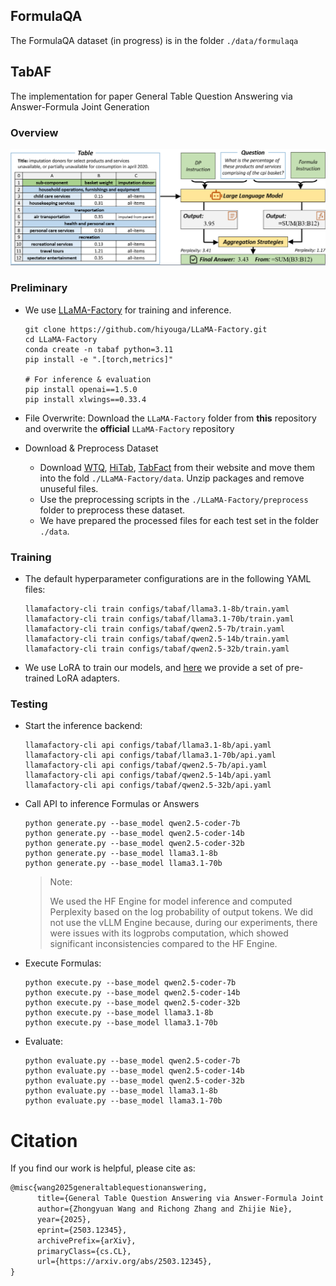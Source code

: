 ## FormulaQA

The FormulaQA dataset (in progress) is in the folder `./data/formulaqa`

## TabAF

The implementation for paper General Table Question Answering via Answer-Formula Joint Generation

### Overview

![framework](figs/framework.png)

### Preliminary

* We use [LLaMA-Factory](https://github.com/hiyouga/LLaMA-Factory/tree/main) for training and inference.

  ```shell
  git clone https://github.com/hiyouga/LLaMA-Factory.git
  cd LLaMA-Factory
  conda create -n tabaf python=3.11
  pip install -e ".[torch,metrics]"
  
  # For inference & evaluation
  pip install openai==1.5.0
  pip install xlwings==0.33.4
  ```

* File Overwrite: Download the `LLaMA-Factory` folder from **this** repository and overwrite the **official** `LLaMA-Factory` repository

* Download & Preprocess Dataset

  * Download [WTQ](https://nlp.stanford.edu/software/sempre/wikitable/), [HiTab](https://github.com/microsoft/HiTab), [TabFact](https://github.com/wenhuchen/Table-Fact-Checking) from their website and move them into the fold `./LLaMA-Factory/data`. Unzip packages and remove unuseful files.
  * Use the preprocessing scripts in the `./LLaMA-Factory/preprocess` folder to preprocess these dataset.
  * We have prepared the processed files for each test set in the folder `./data`.

### Training

* The default hyperparameter configurations are in the following YAML files:

  ```shell
  llamafactory-cli train configs/tabaf/llama3.1-8b/train.yaml
  llamafactory-cli train configs/tabaf/llama3.1-70b/train.yaml
  llamafactory-cli train configs/tabaf/qwen2.5-7b/train.yaml
  llamafactory-cli train configs/tabaf/qwen2.5-14b/train.yaml
  llamafactory-cli train configs/tabaf/qwen2.5-32b/train.yaml
  ```

* We use LoRA to train our models, and [here](https://drive.google.com/drive/folders/1dcFSyDcG_fF2i6VeTqIItd2LJ-pEqz0c?usp=drive_link) we provide a set of pre-trained LoRA adapters.

### Testing

* Start the inference backend:

  ```
  llamafactory-cli api configs/tabaf/llama3.1-8b/api.yaml
  llamafactory-cli api configs/tabaf/llama3.1-70b/api.yaml
  llamafactory-cli api configs/tabaf/qwen2.5-7b/api.yaml
  llamafactory-cli api configs/tabaf/qwen2.5-14b/api.yaml
  llamafactory-cli api configs/tabaf/qwen2.5-32b/api.yaml
  ```

* Call API to inference Formulas or Answers

  ```shell
  python generate.py --base_model qwen2.5-coder-7b
  python generate.py --base_model qwen2.5-coder-14b
  python generate.py --base_model qwen2.5-coder-32b
  python generate.py --base_model llama3.1-8b
  python generate.py --base_model llama3.1-70b
  ```

  > Note:
  >
  > We used the HF Engine for model inference and computed Perplexity based on the log probability of output tokens. We did not use the vLLM Engine because, during our experiments, there were issues with its logprobs computation, which showed significant inconsistencies compared to the HF Engine.

* Execute Formulas:

  ```shell
  python execute.py --base_model qwen2.5-coder-7b
  python execute.py --base_model qwen2.5-coder-14b
  python execute.py --base_model qwen2.5-coder-32b
  python execute.py --base_model llama3.1-8b
  python execute.py --base_model llama3.1-70b
  ```

* Evaluate:

  ```
  python evaluate.py --base_model qwen2.5-coder-7b
  python evaluate.py --base_model qwen2.5-coder-14b
  python evaluate.py --base_model qwen2.5-coder-32b
  python evaluate.py --base_model llama3.1-8b
  python evaluate.py --base_model llama3.1-70b
  ```

# Citation

If you find our work is helpful, please cite as:

```latex
@misc{wang2025generaltablequestionanswering,
      title={General Table Question Answering via Answer-Formula Joint Generation}, 
      author={Zhongyuan Wang and Richong Zhang and Zhijie Nie},
      year={2025},
      eprint={2503.12345},
      archivePrefix={arXiv},
      primaryClass={cs.CL},
      url={https://arxiv.org/abs/2503.12345}, 
}
```

